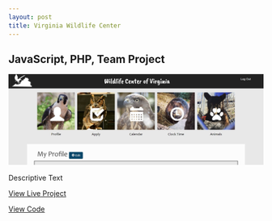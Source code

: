 ```yaml
---
layout: post
title: Virginia Wildlife Center
---
```


## JavaScript, PHP, Team Project
<img src="_includes/images/portfolio2.JPG">
<p>Descriptive Text</p>
<p><a href="nicolemoran.github.io/wildlife_center/index.html">View Live Project</a></p>
<p><a href="">View Code</a></p>
